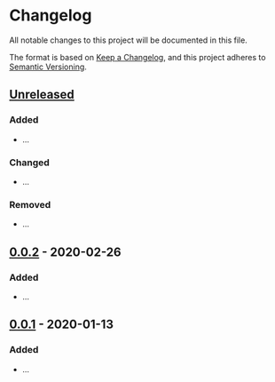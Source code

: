 # Changelog

All notable changes to this project will be documented in this file.

The format is based on [Keep a Changelog](https://keepachangelog.com/en/1.0.0/),
and this project adheres to [Semantic Versioning](https://semver.org/spec/v2.0.0.html).

## [Unreleased](https://github.com/maehr/typademic/compare/...HEAD)

### Added

-   ...

### Changed

-   ...

### Removed

-   ...

## [0.0.2](https://github.com/maehr/typademic/compare/v0.0.1...v0.0.2) - 2020-02-26

### Added

-   ...

## [0.0.1](https://github.com/maehr/typademic/releases/tag/v0.0.1) - 2020-01-13

### Added

-   ...
